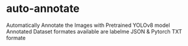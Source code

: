 # auto-annotate
Automatically Annotate the Images with Pretrained YOLOv8 model 
Annotated Dataset formates available are labelme JSON & Pytorch TXT formate